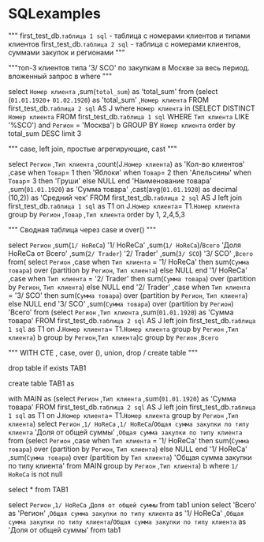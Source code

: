 # SQLexamples

"""
first_test_db.`таблица 1 sql` - таблица с номерами клиентов и типами клиентов
first_test_db.`таблица 2 sql`  - таблица с номерами клиентов, суммами закупок и регионами
"""



"""топ-3 клиентов типа '3/ SCO' по закупкам в Москве за весь период. вложенный запрос в where """

select 
`Номер клиента`
,sum(`total_sum`) as 'total_sum'
from 
(select 
(`01.01.1920`+ `01.02.1920`) as 'total_sum'
,`Номер клиента`
FROM first_test_db.`таблица 2 sql` AS J
where `Номер клиента` in (SELECT DISTINCT `Номер клиента` 
							FROM first_test_db.`таблица 1 sql` 
							WHERE `Тип клиента` LIKE '%SCO') 
and `Регион` = 'Москва') b
GROUP BY `Номер клиента`
order by total_sum DESC
limit 3


""" case, left join, простые агрегирующие, cast """

select 
`Регион`
,`Тип клиента`
,count(J.`Номер клиента`) as 'Кол-во клиентов'
,case 
	when `Товар`= 1 then 'Яблоки'
	when `Товар`= 2 then 'Апельсины'
	when `Товар`= 3 then 'Груши'
	else NULL
end 'Наименование товара'
,sum(`01.01.1920`) as 'Сумма товара'
,cast(avg(`01.01.1920`) as decimal (10,2)) as 'Средний чек' 
FROM first_test_db.`таблица 2 sql` AS J
left join first_test_db.`таблица 1 sql` as T1 on J.`Номер клиента`= T1.`Номер клиента`
group by
`Регион`
,`Товар`
,`Тип клиента`
order by 1, 2,4,5,3


""" Сводная таблица через case и over() """

select 
`Регион`
,sum(`1/ HoReCa`) '1/ HoReCa'
,sum(`1/ HoReCa`)/`Всего` 'Доля HoReCa от Всего'
,sum(`2/ Trader`) '2/ Trader'
,sum(`3/ SCO`) '3/ SCO'
,`Всего`
from(
select 
`Регион`
,case
	when `Тип клиента` = '1/ HoReCa' then sum(`Сумма товара`) over (partition by `Регион`, `Тип клиента`)
	else NULL
end '1/ HoReCa'
,case
	when `Тип клиента` = '2/ Trader' then sum(`Сумма товара`) over (partition by `Регион`, `Тип клиента`)
	else NULL
end '2/ Trader'
,case
	when `Тип клиента` = '3/ SCO' then sum(`Сумма товара`) over (partition by `Регион`, `Тип клиента`)
    else NULL
end '3/ SCO'
,sum(`Сумма товара`) over (partition by `Регион`) 'Всего'
from 
(select 
`Регион`
,`Тип клиента`
,sum(`01.01.1920`) as 'Сумма товара'
FROM first_test_db.`таблица 2 sql` AS J
left join first_test_db.`таблица 1 sql` as T1 on J.`Номер клиента`= T1.`Номер клиента`
group by
`Регион`
,`Тип клиента`) b
group by `Регион`,`Тип клиента`)c
group by 
`Регион`
,`Всего`


""" WITH CTE , case, over (), union, drop / create table """

drop table if exists TAB1

create table TAB1 as 

with MAIN as 
(select
`Регион`
,`Тип клиента`
,sum(`01.01.1920`) as 'Сумма товара'
FROM first_test_db.`таблица 2 sql` AS J
left join first_test_db.`таблица 1 sql` as T1 on J.`Номер клиента`= T1.`Номер клиента`
group by
`Регион`
,`Тип клиента`)
select 
`Регион`
,`1/ HoReCa`
,`1/ HoReCa`/`Общая сумма закупки по типу клиента` 'Доля от общей суммы'
,`Общая сумма закупки по типу клиента`
from
(select 
`Регион`
,case
	when `Тип клиента` = '1/ HoReCa' then sum(`Сумма товара`) over (partition by `Регион`, `Тип клиента`)
	else NULL
end '1/ HoReCa'
,sum(`Сумма товара`) over (partition by `Тип клиента`) 'Общая сумма закупки по типу клиента'
from MAIN 
group by 
`Регион`
,`Тип клиента`) b
where 
`1/ HoReCa` is not null 

select * from TAB1 

select 
`Регион`
,`1/ HoReCa`
,`Доля от общей суммы`
from tab1 
union 
select 
'Всего' as 'Регион'
,`Общая сумма закупки по типу клиента` as '1/ HoReCa'
,`Общая сумма закупки по типу клиента`/`Общая сумма закупки по типу клиента` as 'Доля от общей суммы'
from tab1 
